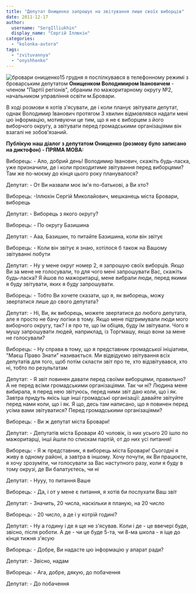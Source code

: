 ```yaml
---
title: "Депутат Онищенко запрошує на звітування лише своїх виборців"
date: 2011-12-17
author: 
  username: "SergIlliukhin"
  display_name: "Сергій Іллюхін"
categories: 
  - "kolonka-avtora"
tags: 
  - "zvituvannya"
  - "onyshhenko"
---
```


![](https://mpz.brovary.org/wp-content/uploads/2011/12/бровари-онищенко.jpg "бровари онищенко")15 грудня я поспілкувався в телефонному режимі з броварським депутатом **Онищенком Володимиром Івановичем** - членом "Партії регіонів", обраним по мажоритарному округу №2, начальником управління освіти м.Бровари.

В ході розмови я хотів з'ясувати, де і коли планує звітувати депутат, однак Володимир Іванович протягом 3 хвилин відмовлявся надати мені цю інформацію, мотивуючи це <!--more-->тим, що я не є виборцем з його виборчого округу, а звітувати перед громадськими організаціями він взагалі не зобов'язаний.

**Публікую наш діалог з депутатом Онищенко (розмову було записано на диктофон) - ПРЯМА МОВА:**

Виборець: - Ало, добрий день! Володимир Іванович, скажіть будь-ласка, уже призначили, де і коли проходитиме звітування перед виборцями? Там же по-моєму до кінця цього року планувалося?

Депутат: - От Ви назвали моє ім'я по-батькові, а Ви хто?

Виборець: -Іллюхін Сергій Миколайович, мешканець міста Бровари, виборець

Депутат: - Виборець з якого округу?

Виборець: - По округу Базишина

Депутат: - Ааа, Базишин, то питайте Базишина, коли він звітує

Виборець: - Коли він звітує я знаю, хотілося б також на Вашому звітуванні побути

Депутат: - Ну у мене округ номер 2, я запрошую своїх виборців. Якщо Ви за мене не голосували, то для чого мені запрошувати Вас, скажіть будь-ласка? Я йшов по мажоритарці, мене вибрали люди, перед якими я буду звітувати, яких я буду запрошувати.

Виборець: - Тобто Ви хочете сказати, що я, як виборець, можу звертатися лише до свого депутата?

Депутат: - Ні, Ви, як виборець, можете звертатися до любого депутата, але я просто не бачу логіки в тому. Якщо мене підтримували люди мого виборчого округу, так? І я про те, що їм обіцяв, буду їм звітувати. Чого я мушу запрошувати людей, наприклад, із Торгмашу, якщо вони за мене не голосували?

Виборець: - Ну справа в тому, що я представник громадської ініціативи, "Маєш Право Знати" називається. Ми відвідуємо звітування всіх депутатів для того, щоб потім скласти звіт про те, хто відзвітувався, хто ні, тобто по результатам

Депутат: - Я звіт повинен давати перед своїми виборцями, правильно? А не перед всіми громадськими організаціями. Так чи ні? Людина мене вибирала, я перед нею звітуюсь, перед ними звіт даю коли, що і як. Завтра придуть якісь іще інші громадські організації: давайте звітуйте перед нами коли, що і як. Я що, десь там написано, що я повинен перед усіма вами звітуватися? Перед громадськими організаціями?

Виборець: - Ви ж депутат міста Бровари!

Депутат: - Депутатів міста Бровари 40 чоловік, із них усього 20 ішло по мажоритарці, інші йшли по спискам партій, от до них усі питання!

Виборець: - Я ж представник, я виборець міста Бровари! Сьогодні я живу в одному районі, а завтра в іншому. Хочу почути, як Ви працюєте, я хочу зрозуміти, чи голосувати за Вас наступного разу, коли я буду в тому окрузі, де Ви балатуєтесь, чи ні

Депутат: - Нууу, то питання Ваше

Виборець: - Да, і от у мене є питання, я хотів би послухати Ваш звіт

Депутат: - Значить, 20 числа, наскільки я планую, на 20 число

Виборець: - 20 число, а де і у котрій годині?

Депутат: - Ну а годину і де я ще не з'ясував. Коли і де - це ввечері буде, звісно, після роботи. А де - чи це буде 5-та, чи 8-ма школа - я іще до кінця тижня з'ясую

Виборець: - Добре, Ви надасте цю інформацію у апарат ради?

Депутат: - Звісно, надам

Виборець: - Ага, добре, дякую, до побачення

Депутат: - До побачення
